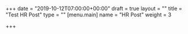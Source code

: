 +++
date = "2019-10-12T07:00:00+00:00"
draft = true
layout = ""
title = "Test HR Post"
type = ""
[menu.main]
name = "HR Post"
weight = 3

+++
